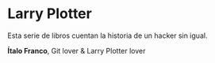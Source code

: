 # Larry Plotter

Esta serie de libros cuentan la historia de un hacker sin igual.


**Ítalo Franco**, Git lover & Larry Plotter lover
